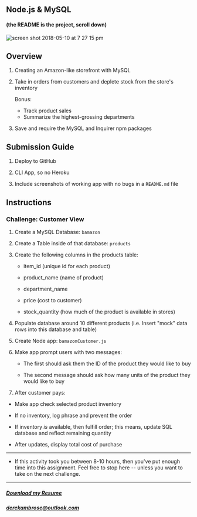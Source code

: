## Node.js & MySQL
#### (the README is the project, scroll down)

![screen shot 2018-05-10 at 7 27 15 pm](https://user-images.githubusercontent.com/34081511/39899166-63d39cd8-5488-11e8-8442-cf5ab29cc2de.png)


## Overview

1. Creating an Amazon-like storefront with MySQL

2. Take in orders from customers and deplete stock from the store's inventory 

	Bonus: 
	* Track product sales 
	* Summarize the highest-grossing departments

4. Save and require the MySQL and Inquirer npm packages 

## Submission Guide

1. Deploy to GitHub

2. CLI App, so no Heroku

3. Include screenshots of working app with no bugs in a `README.md` file

## Instructions

### Challenge: Customer View

1. Create a MySQL Database: `bamazon`

2. Create a Table inside of that database: `products`

3. Create the following columns in the products table:

   * item_id (unique id for each product)

   * product_name (name of product)

   * department_name

   * price (cost to customer)

   * stock_quantity (how much of the product is available in stores)

4. Populate database around 10 different products (i.e. Insert "mock" data rows into this database and table)

5. Create Node app: `bamazonCustomer.js`

6. Make app prompt users with two messages:

   * The first should ask them the ID of the product they would like to buy
   
   * The second message should ask how many units of the product they would like to buy
   
 7. After customer pays: 

   * Make app check selected product inventory
   
   * If no inventory, log phrase and prevent the order 
   
   * If inventory _is_ available, then fulfill order; this means,  update SQL database and reflect remaining quantity
   
   * After updates, display total cost of purchase

- - -

* If this activity took you between 8-10 hours, then you've put enough time into this assignment. Feel free to stop here -- unless you want to take on the next challenge.

- - -

##### [Download my Resume](https://dsambrose26.github.io/derek_ambroseResume/ "pdfResume")    
##### [derekambrose@outlook.com](mailto:derekambrose@outlook.com)

